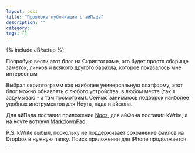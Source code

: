 ```yaml
---
layout: post
title: "Проверка публикации с айПада"
description: ""
category: 
tags: []
---
```

{% include JB/setup %}

Попробую вести этот блог на Скриптограме, это будет просто сборище заметок, линков и всякого другого барахла, которое показалось мне интересным

Выбрал скриптограмм как наиболее универсальную платформу, этот блог можно обнавлять с любого устройства, в любом месте (так я задумываю - а там посмотрим). Сейчас занимаюсь подборок наиболее удобных инструментов для Ноута, пада и айфона.

Для айПада поставил приложение [Nocs](http://www.wisd.com/), для айФона поставил kWrite, а на ноуте воткнул [MarkdownPad](http://markdownpad.com/).

P.S. kWrite выбыл, поскольку не поддерживает сохранение файлов на Dropbox в нужную папку. Поиск приложения для iPhone продолжается ...
